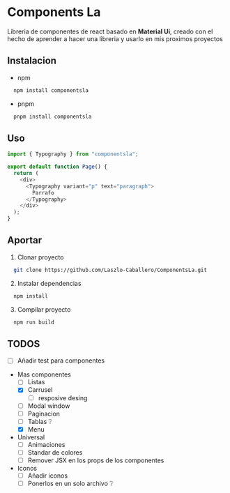 # Components La

Libreria de componentes de react basado en **Material Ui**,
creado con el hecho de aprender a hacer una libreria y usarlo en mis
proximos proyectos

## Instalacion

- npm

```bash
  npm install componentsla
```

- pnpm

```bash
  pnpm install componentsla
```

## Uso

```ts
import { Typography } from "componentsla";

export default function Page() {
  return (
    <div>
      <Typography variant="p" text="paragraph">
        Parrafo
      </Typography>
    </div>
  );
}
```

## Aportar

1. Clonar proyecto

```bash
  git clone https://github.com/Laszlo-Caballero/ComponentsLa.git
```

2. Instalar dependencias

```bash
  npm install
```

3. Compilar proyecto

```bash
  npm run build
```

## TODOS

- [ ] Añadir test para componentes
- Mas componentes
  - [ ] Listas
  - [x] Carrusel
    - [ ] resposive desing
  - [ ] Modal window
  - [ ] Paginacion
  - [ ] Tablas ❔
  - [x] Menu
- Universal
  - [ ] Animaciones
  - [ ] Standar de colores
  - [ ] Remover JSX en los props de los componentes
- Iconos
  - [ ] Añadir iconos
  - [ ] Ponerlos en un solo archivo ❔
